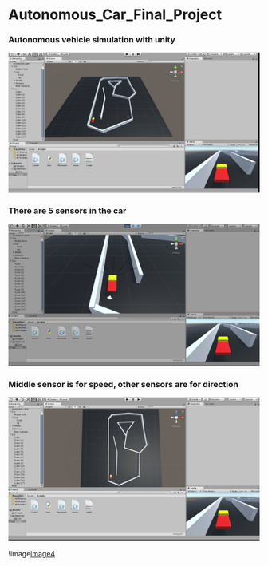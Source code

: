 # Autonomous_Car_Final_Project

### Autonomous vehicle simulation with unity

![image](https://github.com/cankaplanxo/Autonomous_Car_Final_Project/blob/main/Simulation_Photos/1.PNG)
### There are 5 sensors in the car
![image2](https://github.com/cankaplanxo/Autonomous_Car_Final_Project/blob/main/Simulation_Photos/2.PNG)

### Middle sensor is for speed, other sensors are for direction
![image3](https://github.com/cankaplanxo/Autonomous_Car_Final_Project/blob/main/Simulation_Photos/3.PNG)

!image[image4](https://github.com/cankaplanxo/Autonomous_Car_Final_Project/blob/main/Simulation_Photos/4.PNG)
